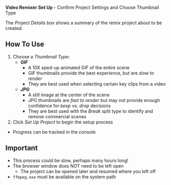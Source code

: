**Video Remixer Set Up** - Confirm Project Settings and Choose Thumbnail Type

The _Project Details_ box shows a summary of the remix project about to be created.

## How To Use
1. Choose a _Thumbnail Type_:
    - **_GIF_**
        - A 10X sped-up animated GIF of the entire scene
        - GIF thumbnails provide the best experience, but are _slow to render_
        - They are best used when selecting certain key clips from a video
    - **_JPG_**
        - A still image at the center of the scene
        - JPG thumbnails are _fast to render_ but may not provide enough confidence for _keep_ vs. _drop_ decisions
        - They are best used with the _Break_ split type to identify and remove commercial scenes
1. Click _Set Up Project_ to begin the setup process
- Progress can be tracked in the console

## Important
- This process could be slow, perhaps many hours long!
- The browser window does NOT need to be left open
    - The project can be opened later and resumed where you left off
- `ffmpeg.exe` must be available on the system path

